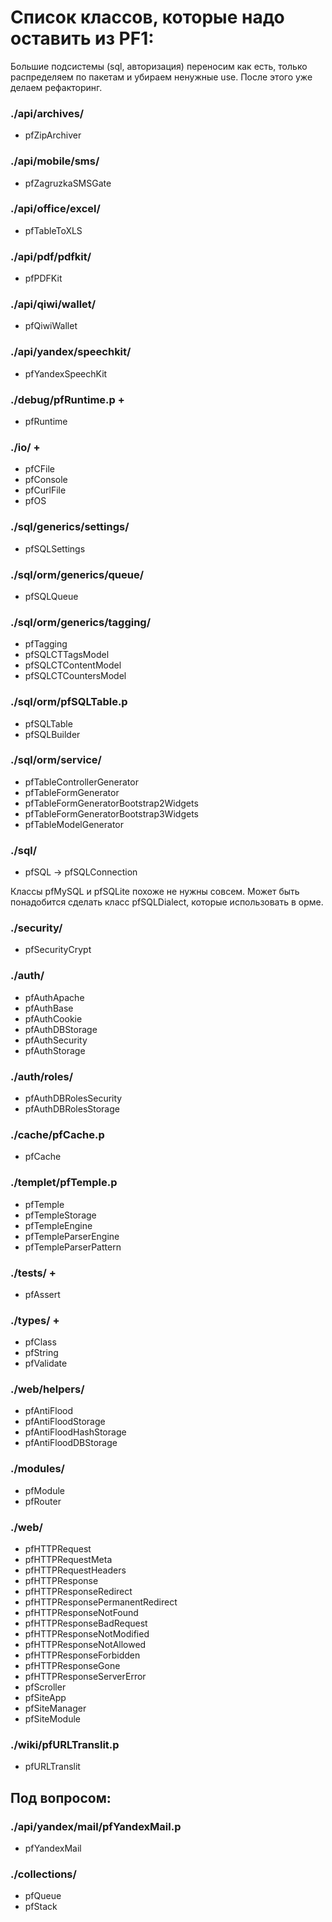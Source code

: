# Список классов, которые надо оставить из PF1:

Большие подсистемы (sql, авторизация) переносим как есть, только распределяем по пакетам и убираем ненужные use. После этого уже делаем рефакторинг.

### ./api/archives/
+ pfZipArchiver

### ./api/mobile/sms/
+ pfZagruzkaSMSGate

### ./api/office/excel/
+ pfTableToXLS

### ./api/pdf/pdfkit/
+ pfPDFKit

### ./api/qiwi/wallet/
+ pfQiwiWallet

### ./api/yandex/speechkit/
+ pfYandexSpeechKit

### ./debug/pfRuntime.p +
+ pfRuntime

### ./io/ +
+ pfCFile
+ pfConsole
+ pfCurlFile
+ pfOS

### ./sql/generics/settings/
+ pfSQLSettings

### ./sql/orm/generics/queue/
+ pfSQLQueue

### ./sql/orm/generics/tagging/
+ pfTagging
+ pfSQLCTTagsModel
+ pfSQLCTContentModel
+ pfSQLCTCountersModel

### ./sql/orm/pfSQLTable.p
+ pfSQLTable
+ pfSQLBuilder

### ./sql/orm/service/
+ pfTableControllerGenerator
+ pfTableFormGenerator
+ pfTableFormGeneratorBootstrap2Widgets
+ pfTableFormGeneratorBootstrap3Widgets
+ pfTableModelGenerator

### ./sql/
+ pfSQL -> pfSQLConnection

Классы pfMySQL и pfSQLite похоже не нужны совсем. Может быть понадобится сделать класс pfSQLDialect, которые использовать в орме.

### ./security/
* pfSecurityCrypt

### ./auth/
* pfAuthApache
* pfAuthBase
* pfAuthCookie
* pfAuthDBStorage
* pfAuthSecurity
* pfAuthStorage

### ./auth/roles/
* pfAuthDBRolesSecurity
* pfAuthDBRolesStorage

### ./cache/pfCache.p
* pfCache

### ./templet/pfTemple.p
* pfTemple
* pfTempleStorage
* pfTempleEngine
* pfTempleParserEngine
* pfTempleParserPattern

### ./tests/ +
+ pfAssert

### ./types/ +
+ pfClass
+ pfString
+ pfValidate

### ./web/helpers/
+ pfAntiFlood
+ pfAntiFloodStorage
+ pfAntiFloodHashStorage
+ pfAntiFloodDBStorage

### ./modules/
* pfModule
* pfRouter

### ./web/
* pfHTTPRequest
* pfHTTPRequestMeta
* pfHTTPRequestHeaders
* pfHTTPResponse
* pfHTTPResponseRedirect
* pfHTTPResponsePermanentRedirect
* pfHTTPResponseNotFound
* pfHTTPResponseBadRequest
* pfHTTPResponseNotModified
* pfHTTPResponseNotAllowed
* pfHTTPResponseForbidden
* pfHTTPResponseGone
* pfHTTPResponseServerError
* pfScroller
* pfSiteApp
* pfSiteManager
* pfSiteModule

### ./wiki/pfURLTranslit.p
+ pfURLTranslit



## Под вопросом:

### ./api/yandex/mail/pfYandexMail.p
* pfYandexMail

### ./collections/
* pfQueue
* pfStack
